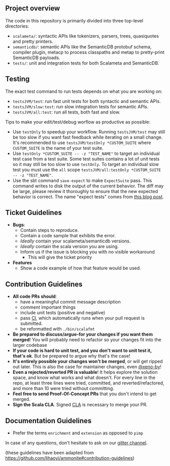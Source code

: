 ## Project overview

The code in this repository is primarily divided into three top-level directories:

- `scalameta/`: syntactic APIs like tokenizers, parsers, trees, quasiquotes and
  pretty printers.
- `semanticdb/`: semantic APIs like the SemanticDB protobuf schema, compiler plugin,
  metacp to process classpaths and metap to pretty-print SemanticDB payloads.
- `tests/`: unit and integration tests for both Scalameta and SemanticDB.

## Testing

The exact test command to run tests depends on what you are working on:

- `testsJVM/test`: run fast unit tests for both syntactic and semantic APIs.
- `testsJVM/slow:test`: run slow integration tests for semantic APIs.
- `testsJVM/all:test`: run all tests, both fast and slow.

Tips to make your edit/test/debug worflow as productive as possible:

- Use `testOnly` to speedup your workflow. Running `testsJVM/test` may
  still be too slow if you want fast feedback while iterating on a small change.
  It's recommended to use `testsJVM/testOnly *CUSTOM_SUITE` where `CUSTOM_SUITE`
  is the name of your test suite.
- Use `testOnly *CUSTOM_SUITE -- -z "TEST_NAME"` to target an individual test case
  from a test suite. Some test suites contains a lot of unit tests so it may still
  be too slow to use `testOnly`. To target an individual slow test you must use
  the `all` scope `testsJVM/all:testOnly *CUSTOM_SUITE -- -z "TEST_NAME"`.
- Use the sbt command `save-expect` to make `ExpectSuite` pass. This command
  writes to disk the output of the current behavior. The diff may be large,
  please review it thoroughly to ensure that the new expected behavior is correct.
  The name "expect tests" comes from
  [this blog post](https://blog.janestreet.com/testing-with-expectations/).

## Ticket Guidelines

- **Bugs**:
  - Contain steps to reproduce.
  - Contain a code sample that exhibits the error.
  - *Ideally* contain your scalameta/semanticdb versions.
  - *Ideally* contain the scala version you are using.
  - Inform us if the issue is blocking you with no visible workaround
    - This will give the ticket priority
- **Features**
  - Show a code example of how that feature would be used.

## Contribution Guidelines

- **All code PRs should**:
  - have a meaningful commit message description
  - comment important things
  - include unit tests (positive and negative)
  - pass [CI](http://drone.geirsson.com:8001/scalameta/scalameta), which
    automatically runs when your pull request is submitted.
  - be reformatted with `./bin/scalafmt`
- **Be prepared to discuss/argue-for your changes if you want them merged**!
  You will probably need to refactor so your changes fit into the larger
  codebase
- **If your code is hard to unit test, and you don't want to unit test it,
  that's ok**. But be prepared to argue why that's the case!
- **It's entirely possible your changes won't be merged**, or will get ripped
  out later. This is also the case for maintainer changes, even
  [@xeno-by](https://github.com/xeno-by)!
- **Even a rejected/reverted PR is valuable**! It helps explore the solution
  space, and know what works and what doesn't. For every line in the repo, at
  least three lines were tried, committed, and reverted/refactored, and more
  than 10 were tried without committing.
- **Feel free to send Proof-Of-Concept PRs** that you don't intend to get merged.
- **Sign the Scala CLA**. Signed [CLA](https://www.lightbend.com/contribute/cla/scala)
  is necessary to merge your PR.

## Documentation Guidelines

- Prefer the terms `enrichment` and `extension` as opposed to `pimp`

In case of any questions, don't hesitate to ask on our
[gitter channel](https://gitter.im/scalameta/scalameta).

(these guidelines have been adapted from
https://github.com/lihaoyi/ammonite#contribution-guidelines)

